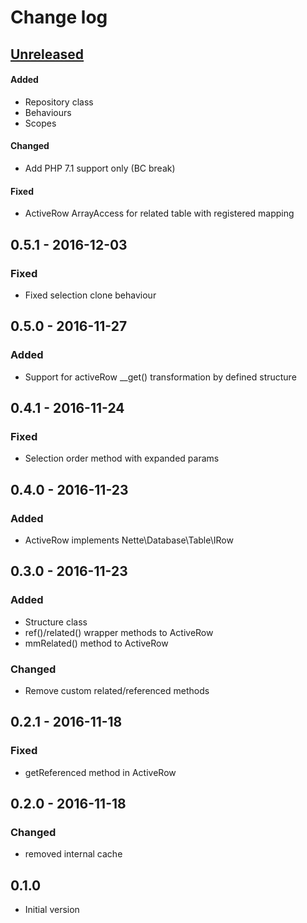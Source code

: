 # Change log

## [Unreleased][unreleased]
#### Added
- Repository class
- Behaviours
- Scopes

#### Changed
- Add PHP 7.1 support only (BC break)

#### Fixed
- ActiveRow ArrayAccess for related table with registered mapping

## 0.5.1 - 2016-12-03
### Fixed
- Fixed selection clone behaviour

## 0.5.0 - 2016-11-27
### Added
- Support for activeRow __get() transformation by defined structure

## 0.4.1 - 2016-11-24
### Fixed
- Selection order method with expanded params

## 0.4.0 - 2016-11-23
### Added
- ActiveRow implements Nette\Database\Table\IRow

## 0.3.0 - 2016-11-23
### Added
- Structure class
- ref()/related() wrapper methods to ActiveRow
- mmRelated() method to ActiveRow

### Changed
- Remove custom related/referenced methods

## 0.2.1 - 2016-11-18
### Fixed
- getReferenced method in ActiveRow

## 0.2.0 - 2016-11-18
### Changed
- removed internal cache

## 0.1.0
- Initial version

[unreleased]: https://github.com/ricco24/simple-mapper/compare/0.5.1...HEAD
[0.5.1]: https://github.com/ricco24/simple-mapper/compare/0.5.0...0.5.1
[0.5.0]: https://github.com/ricco24/simple-mapper/compare/0.4.1...0.5.0
[0.4.1]: https://github.com/ricco24/simple-mapper/compare/0.4.0...0.4.1
[0.4.0]: https://github.com/ricco24/simple-mapper/compare/0.3.0...0.4.0
[0.3.0]: https://github.com/ricco24/simple-mapper/compare/0.2.1...0.3.0
[0.2.1]: https://github.com/ricco24/simple-mapper/compare/0.2.0...0.2.1
[0.2.0]: https://github.com/ricco24/simple-mapper/compare/0.1.0...0.2.0